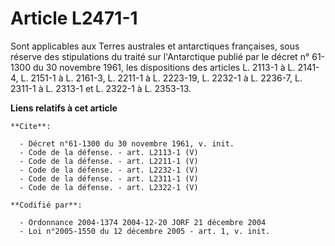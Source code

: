 # Article L2471-1

Sont applicables aux Terres australes et antarctiques françaises, sous réserve des stipulations du traité sur l'Antarctique
publié par le décret n° 61-1300 du 30 novembre 1961, les dispositions des articles L. 2113-1 à L. 2141-4, L. 2151-1 à L.
2161-3, L. 2211-1 à L. 2223-19, L. 2232-1 à L. 2236-7, L. 2311-1 à L. 2313-1 et L. 2322-1 à L. 2353-13.

**Liens relatifs à cet article**

	**Cite**:

	  - Décret n°61-1300 du 30 novembre 1961, v. init.
	  - Code de la défense. - art. L2113-1 (V)
	  - Code de la défense. - art. L2211-1 (V)
	  - Code de la défense. - art. L2232-1 (V)
	  - Code de la défense. - art. L2311-1 (V)
	  - Code de la défense. - art. L2322-1 (V)

	**Codifié par**:

	  - Ordonnance 2004-1374 2004-12-20 JORF 21 décembre 2004
	  - Loi n°2005-1550 du 12 décembre 2005 - art. 1, v. init.
